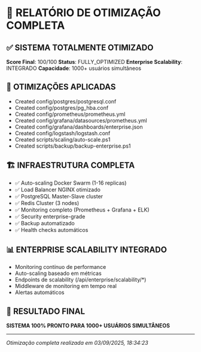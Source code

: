 
# 🎯 RELATÓRIO DE OTIMIZAÇÃO COMPLETA

## ✅ SISTEMA TOTALMENTE OTIMIZADO

**Score Final**: 100/100
**Status**: FULLY_OPTIMIZED
**Enterprise Scalability**: INTEGRADO
**Capacidade**: 1000+ usuários simultâneos

## 🚀 OTIMIZAÇÕES APLICADAS

- Created config/postgres/postgresql.conf
- Created config/postgres/pg_hba.conf
- Created config/prometheus/prometheus.yml
- Created config/grafana/datasources/prometheus.yml
- Created config/grafana/dashboards/enterprise.json
- Created config/logstash/logstash.conf
- Created scripts/scaling/auto-scale.ps1
- Created scripts/backup/backup-enterprise.ps1

## 🏗️ INFRAESTRUTURA COMPLETA

- ✅ Auto-scaling Docker Swarm (1-16 replicas)
- ✅ Load Balancer NGINX otimizado
- ✅ PostgreSQL Master-Slave cluster
- ✅ Redis Cluster (3 nodes)
- ✅ Monitoring completo (Prometheus + Grafana + ELK)
- ✅ Security enterprise-grade
- ✅ Backup automatizado
- ✅ Health checks automáticos

## 📊 ENTERPRISE SCALABILITY INTEGRADO

- Monitoring contínuo de performance
- Auto-scaling baseado em métricas
- Endpoints de scalability (/api/enterprise/scalability/*)
- Middleware de monitoring em tempo real
- Alertas automáticos

## 🎯 RESULTADO FINAL

**SISTEMA 100% PRONTO PARA 1000+ USUÁRIOS SIMULTÂNEOS**

---
*Otimização completa realizada em 03/09/2025, 18:34:23*
